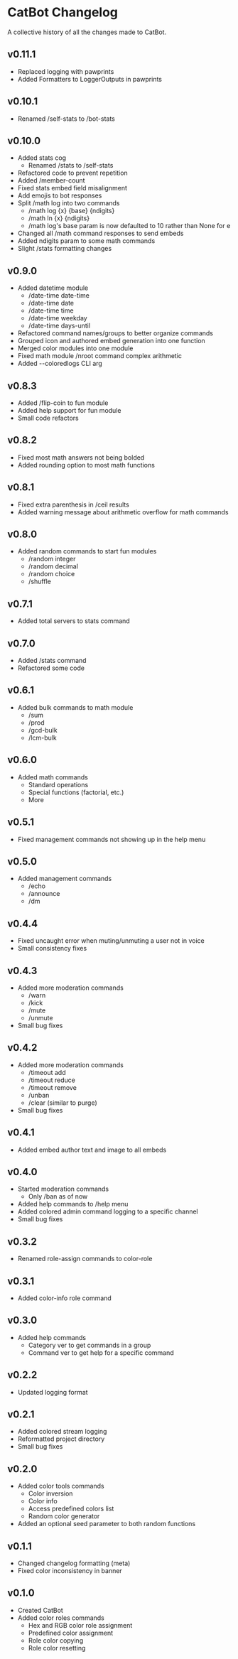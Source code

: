 # CatBot Changelog
A collective history of all the changes made to CatBot.

## v0.11.1
* Replaced logging with pawprints
* Added Formatters to LoggerOutputs in pawprints

## v0.10.1
* Renamed /self-stats to /bot-stats

## v0.10.0
* Added stats cog
  * Renamed /stats to /self-stats
* Refactored code to prevent repetition
* Added /member-count
* Fixed stats embed field misalignment
* Add emojis to bot responses
* Split /math log into two commands
  * /math log {x} {base} {ndigits}
  * /math ln {x} {ndigits}
  * /math log's base param is now defaulted to 10 rather than None for e
* Changed all /math command responses to send embeds
* Added ndigits param to some math commands
* Slight /stats formatting changes

## v0.9.0
* Added datetime module
  * /date-time date-time
  * /date-time date
  * /date-time time
  * /date-time weekday
  * /date-time days-until
* Refactored command names/groups to better organize commands
* Grouped icon and authored embed generation into one function
* Merged color modules into one module
* Fixed math module /nroot command complex arithmetic
* Added --coloredlogs CLI arg

## v0.8.3
* Added /flip-coin to fun module
* Added help support for fun module
* Small code refactors

## v0.8.2
* Fixed most math answers not being bolded
* Added rounding option to most math functions

## v0.8.1
* Fixed extra parenthesis in /ceil results
* Added warning message about arithmetic overflow for math commands

## v0.8.0
* Added random commands to start fun modules
  * /random integer
  * /random decimal
  * /random choice
  * /shuffle

## v0.7.1
* Added total servers to stats command

## v0.7.0
* Added /stats command
* Refactored some code

## v0.6.1
* Added bulk commands to math module
  * /sum
  * /prod
  * /gcd-bulk
  * /lcm-bulk

## v0.6.0
* Added math commands
  * Standard operations
  * Special functions (factorial, etc.)
  * More

## v0.5.1
* Fixed management commands not showing up in the help menu

## v0.5.0
* Added management commands
  * /echo
  * /announce
  * /dm

## v0.4.4
* Fixed uncaught error when muting/unmuting a user not in voice
* Small consistency fixes

## v0.4.3
* Added more moderation commands
  * /warn
  * /kick
  * /mute
  * /unmute
* Small bug fixes

## v0.4.2
* Added more moderation commands
  * /timeout add
  * /timeout reduce
  * /timeout remove
  * /unban
  * /clear (similar to purge)
* Small bug fixes

## v0.4.1
* Added embed author text and image to all embeds

## v0.4.0
* Started moderation commands
  * Only /ban as of now
* Added help commands to /help menu
* Added colored admin command logging to a specific channel
* Small bug fixes

## v0.3.2
* Renamed role-assign commands to color-role

## v0.3.1
* Added color-info role command

## v0.3.0
* Added help commands
  * Category ver to get commands in a group
  * Command ver to get help for a specific command

## v0.2.2
* Updated logging format

## v0.2.1
* Added colored stream logging
* Reformatted project directory
* Small bug fixes

## v0.2.0
* Added color tools commands
  * Color inversion
  * Color info
  * Access predefined colors list
  * Random color generator
* Added an optional seed parameter to both random functions

## v0.1.1
* Changed changelog formatting (meta)
* Fixed color inconsistency in banner

## v0.1.0
* Created CatBot
* Added color roles commands
  * Hex and RGB color role assignment
  * Predefined color assignment
  * Role color copying
  * Role color resetting